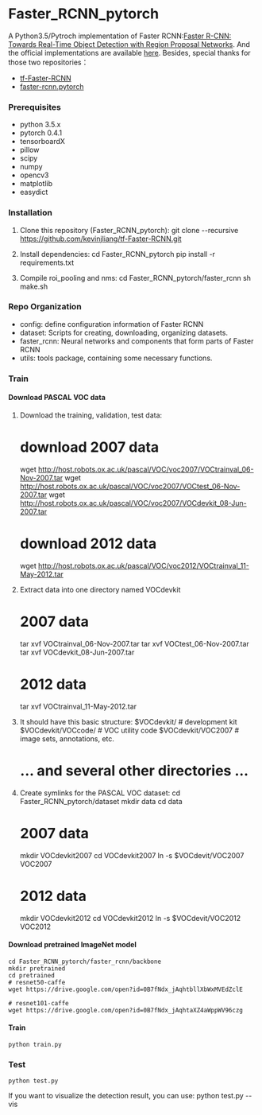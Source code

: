 # Faster_RCNN_pytorch

A Python3.5/Pytroch implementation of Faster RCNN:[Faster R-CNN: Towards Real-Time Object Detection with Region Proposal Networks](https://arxiv.org/abs/1506.01497). And the official implementations are available [here](https://github.com/ShaoqingRen/faster_rcnn). Besides, special thanks for those two repositories：
* [tf-Faster-RCNN](https://github.com/kevinjliang/tf-Faster-RCNN)
* [faster-rcnn.pytorch](https://github.com/tztztztztz/faster-rcnn.pytorch)

### Prerequisites
* python 3.5.x
* pytorch 0.4.1
* tensorboardX
* pillow
* scipy
* numpy
* opencv3
* matplotlib
* easydict


### Installation

1. Clone this repository (Faster_RCNN_pytorch):
    git clone --recursive https://github.com/kevinjliang/tf-Faster-RCNN.git

2. Install dependencies:
    cd Faster_RCNN_pytorch
    pip install -r requirements.txt

3. Compile roi_pooling and nms:
    cd Faster_RCNN_pytorch/faster_rcnn
    sh make.sh

### Repo Organization
* config: define configuration information of Faster RCNN
* dataset: Scripts for creating, downloading, organizing datasets.
* faster_rcnn: Neural networks and components that form parts of Faster RCNN
* utils: tools package, containing some necessary functions.

### Train

#### Download PASCAL VOC data
1. Download the training, validation, test data:
    # download 2007 data
    wget http://host.robots.ox.ac.uk/pascal/VOC/voc2007/VOCtrainval_06-Nov-2007.tar
    wget http://host.robots.ox.ac.uk/pascal/VOC/voc2007/VOCtest_06-Nov-2007.tar
    wget http://host.robots.ox.ac.uk/pascal/VOC/voc2007/VOCdevkit_08-Jun-2007.tar

    # download 2012 data
    wget http://host.robots.ox.ac.uk/pascal/VOC/voc2012/VOCtrainval_11-May-2012.tar
2. Extract data into one directory named    VOCdevkit
    # 2007 data
    tar xvf VOCtrainval_06-Nov-2007.tar
    tar xvf VOCtest_06-Nov-2007.tar
    tar xvf VOCdevkit_08-Jun-2007.tar

    # 2012 data
    tar xvf VOCtrainval_11-May-2012.tar
3. It should have this basic structure:
    $VOCdevkit/                           # development kit
    $VOCdevkit/VOCcode/                   # VOC utility code
    $VOCdevkit/VOC2007                    # image sets, annotations, etc.
    # ... and several other directories ...
4. Create symlinks for the PASCAL VOC dataset:
    cd Faster_RCNN_pytorch/dataset
    mkdir data
    cd data
    # 2007 data
    mkdir VOCdevkit2007
    cd VOCdevkit2007
    ln -s $VOCdevit/VOC2007 VOC2007

    # 2012 data
    mkdir VOCdevkit2012
    cd VOCdevkit2012
    ln -s $VOCdevit/VOC2012 VOC2012

#### Download pretrained ImageNet model
    cd Faster_RCNN_pytorch/faster_rcnn/backbone
    mkdir pretrained
    cd pretrained
    # resnet50-caffe
    wget https://drive.google.com/open?id=0B7fNdx_jAqhtbllXbWxMVEdZclE

    # resnet101-caffe
    wget https://drive.google.com/open?id=0B7fNdx_jAqhtaXZ4aWppWV96czg

#### Train
    python train.py

### Test
    python test.py

If you want to visualize the detection result, you can use:
    python test.py --vis



